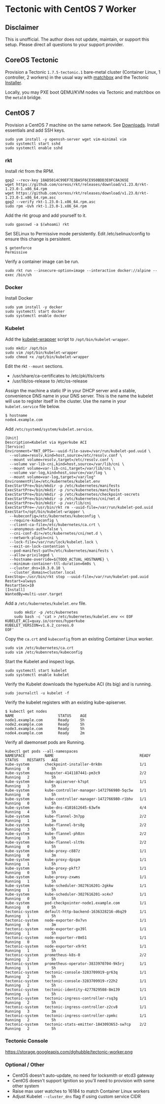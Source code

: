 # Tectonic with CentOS 7 Worker

## Disclaimer

This is unofficial. The author does not update, maintain, or support this setup. Please direct all questions to your support provider.

## CoreOS Tectonic

Provision a Tectonic `1.7.5-tectonic.1` bare-metal cluster (Container Linux, 1 controller, 2 workers) in the usual way with [matchbox](https://github.com/coreos/matchbox) and the Tectonic [Installer](https://coreos.com/tectonic/docs/latest/install/bare-metal/index.html).

Locally, you may PXE boot QEMU/KVM nodes via Tectonic and matchbox on the `metal0` bridge.

## CentOS 7

Provision a CentOS 7 machine on the same network. See [Downloads](https://www.centos.org/download/). Install essentials and add SSH keys.

```
sudo yum install -y openssh-server wget vim-minimal vim
sudo systemctl start sshd
sudo systemctl enable sshd
```

### rkt

Install rkt from the RPM.

```
gpg2 --recv-key 18AD5014C99EF7E3BA5F6CE950BDD3E0FC8A365E
wget https://github.com/coreos/rkt/releases/download/v1.23.0/rkt-1.23.0-1.x86_64.rpm
wget https://github.com/coreos/rkt/releases/download/v1.23.0/rkt-1.23.0-1.x86_64.rpm.asc
gpg2 --verify rkt-1.23.0-1.x86_64.rpm.asc
sudo rpm -Uvh rkt-1.23.0-1.x86_64.rpm
```

Add the rkt group and add yourself to it.

```
sudo gpasswd -a $(whoami) rkt
```

Set SELinux to Permissive mode persistently. Edit /etc/selinux/config to ensure this change is persistent.

```
$ getenforce
Permissive
```

Verify a container image can be run.

```
sudo rkt run --insecure-option=image --interactive docker://alpine --exec /bin/sh
```

### Docker

Install Docker

    sudo yum install -y docker
    sudo systemctl start docker
    sudo systemctl enable docker

### Kubelet

Add the [kubelet-wrapper](https://github.com/coreos/coreos-overlay/blob/master/app-admin/kubelet-wrapper/files/kubelet-wrapper) script to `/opt/bin/kubelet-wrapper`.

    sudo mkdir /opt/bin
    sudo vim /opt/bin/kubelet-wrapper
    sudo chmod +x /opt/bin/kubelet-wrapper

Edit the rkt `--mount` sections.

* /usr/share/ca-certificates to /etc/pki/tls/certs
* /usr/lib/os-release to /etc/os-release

Assign the machine a static IP in your DHCP server and a stable, convenience DNS name in your DNS server. This is the name the kubelet will use to register itself in the cluster. Use the name in your `kubelet.service` file below.

    $ hostname
    node4.example.com

Add `/etc/systemd/system/kubelet.service`.

```
[Unit]
Description=Kubelet via Hyperkube ACI
[Service]
Environment="RKT_OPTS=--uuid-file-save=/var/run/kubelet-pod.uuid \
  --volume=resolv,kind=host,source=/etc/resolv.conf \
  --mount volume=resolv,target=/etc/resolv.conf \
  --volume var-lib-cni,kind=host,source=/var/lib/cni \
  --mount volume=var-lib-cni,target=/var/lib/cni \
  --volume var-log,kind=host,source=/var/log \
  --mount volume=var-log,target=/var/log"
EnvironmentFile=/etc/kubernetes/kubelet.env
ExecStartPre=/bin/mkdir -p /etc/kubernetes/manifests
ExecStartPre=/bin/mkdir -p /srv/kubernetes/manifests
ExecStartPre=/bin/mkdir -p /etc/kubernetes/checkpoint-secrets
ExecStartPre=/bin/mkdir -p /etc/kubernetes/cni/net.d
ExecStartPre=/bin/mkdir -p /var/lib/cni
ExecStartPre=-/usr/bin/rkt rm --uuid-file=/var/run/kubelet-pod.uuid
ExecStart=/opt/bin/kubelet-wrapper \
  --kubeconfig=/etc/kubernetes/kubeconfig \
  --require-kubeconfig \
  --client-ca-file=/etc/kubernetes/ca.crt \
  --anonymous-auth=false \
  --cni-conf-dir=/etc/kubernetes/cni/net.d \
  --network-plugin=cni \
  --lock-file=/var/run/lock/kubelet.lock \
  --exit-on-lock-contention \
  --pod-manifest-path=/etc/kubernetes/manifests \
  --allow-privileged \
  --hostname-override=${TODO_ACTUAL_HOSTNAME} \
  --minimum-container-ttl-duration=6m0s \
  --cluster_dns=10.3.0.10 \
  --cluster_domain=cluster.local
ExecStop=-/usr/bin/rkt stop --uuid-file=/var/run/kubelet-pod.uuid
Restart=always
RestartSec=10
[Install]
WantedBy=multi-user.target
```

Add a `/etc/kubernetes/kubelet.env` file.

```
    sudo mkdir -p /etc/kubernetes
    sudo bash -c 'cat > /etc/kubernetes/kubelet.env << EOF
KUBELET_ACI=quay.io/coreos/hyperkube
KUBELET_VERSION=v1.6.2_coreos.0
EOF'
```

Copy the `ca.crt` and `kubeconfig` from an existing Container Linux worker.

    sudo vim /etc/kubernetes/ca.crt
    sudo vim /etc/kubenretes/kubeconfig

Start the Kubelet and inspect logs.

    sudo systemctl start kubelet
    sudo systemctl enable kubelet

Verify the Kubelet downloads the hyperkube ACI (its big) and is running.

    sudo journalctl -u kubelet -f

Verify the kubelet registers with an existing kube-apiserver.

    $ kubectl get nodes
    NAME                    STATUS    AGE
    node1.example.com       Ready     5h
    node2.example.com       Ready     5h
    node3.example.com       Ready     5h
    node4.example.com       Ready     2m

Verify all daemonset pods are Running.

```
kubectl get pods --all-namespaces
NAMESPACE         NAME                                       READY     STATUS    RESTARTS   AGE
kube-system       checkpoint-installer-0rk8n                 1/1       Running   0          5h
kube-system       heapster-4141187441-pm3c9                  2/2       Running   2          5h
kube-system       kube-apiserver-k7spt                       1/1       Running   3          5h
kube-system       kube-controller-manager-1472766980-5qc5w   1/1       Running   0          5h
kube-system       kube-controller-manager-1472766980-r1bhv   1/1       Running   0          5h
kube-system       kube-dns-4101612645-63wfm                  4/4       Running   4          5h
kube-system       kube-flannel-3n7pp                         2/2       Running   1          3m
kube-system       kube-flannel-brs8g                         2/2       Running   3          5h
kube-system       kube-flannel-ph0zn                         2/2       Running   3          5h
kube-system       kube-flannel-slt9s                         2/2       Running   0          5h
kube-system       kube-proxy-c887z                           1/1       Running   0          3m
kube-system       kube-proxy-dpspm                           1/1       Running   1          5h
kube-system       kube-proxy-pkft7                           1/1       Running   0          5h
kube-system       kube-proxy-zxwms                           1/1       Running   1          5h
kube-system       kube-scheduler-3027616201-2gkkw            1/1       Running   1          5h
kube-system       kube-scheduler-3027616201-xc4x7            1/1       Running   0          5h
kube-system       pod-checkpointer-node1.example.com         1/1       Running   0          5h
tectonic-system   default-http-backend-1636328216-d6q29      1/1       Running   1          5h
tectonic-system   node-exporter-0x7vn                        1/1       Running   0          3m
tectonic-system   node-exporter-gx39l                        1/1       Running   1          5h
tectonic-system   node-exporter-r8m51                        1/1       Running   0          5h
tectonic-system   node-exporter-x9rkt                        1/1       Running   1          5h
tectonic-system   prometheus-k8s-0                           2/2       Running   2          5h
tectonic-system   prometheus-operator-3833970704-9k5rj       1/1       Running   1          5h
tectonic-system   tectonic-console-3283709919-gr63q          1/1       Running   2          5h
tectonic-system   tectonic-console-3283709919-r22h2          1/1       Running   2          5h
tectonic-system   tectonic-identity-4277829508-8m139         1/1       Running   1          5h
tectonic-system   tectonic-ingress-controller-rsq3g          1/1       Running   2          5h
tectonic-system   tectonic-ingress-controller-z2cv8          1/1       Running   3          3m
tectonic-system   tectonic-ingress-controller-zpmkc          1/1       Running   2          5h
tectonic-system   tectonic-stats-emitter-1843093653-sw7cp    2/2       Running   2          5h
```

### Tectonic Console

https://storage.googleapis.com/dghubble/tectonic-worker.png

### Optional / Other

* CentOS doesn't auto-update, no need for locksmith or etcd3 gateway
* CentOS doesn't support Ignition so you'll need to provision with some other system
* Raise max user watches to 16184 to match Container Linux workers
* Adjust Kubelet `--cluster_dns` flag if using custom service CIDR
